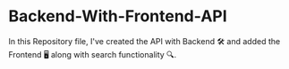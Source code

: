 # Backend-With-Frontend-API
In this Repository file, I've created the API with Backend 🛠️ and added the Frontend 🖥️ along with search functionality 🔍.
